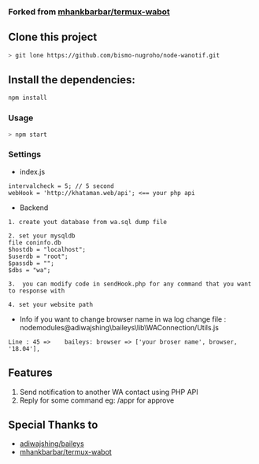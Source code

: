 ### Forked from  <a href ='https://github.com/mhankbarbar/termux-wabot.git'>mhankbarbar/termux-wabot</a>

## Clone this project

```bash 
> git lone https://github.com/bismo-nugroho/node-wanotif.git
```

## Install the dependencies:
```bash 
npm install
```

### Usage
```bash
> npm start
```

### Settings

- index.js
```wa-notif
intervalcheck = 5; // 5 second
webHook = 'http://khataman.web/api'; <== your php api
```

- Backend
``` backend php
1. create yout database from wa.sql dump file

2. set your mysqldb
file coninfo.db
$hostdb = "localhost";
$userdb = "root";
$passdb = "";
$dbs = "wa";

3.  you can modify code in sendHook.php for any command that you want to response with

4. set your website path
```

- Info
if you want to change browser name in wa log change file :
nodemodules\@adiwajshing\baileys\lib\WAConnection/Utils.js

``` info
Line : 45 =>    baileys: browser => ['your broser name', browser, '18.04'],
```

## Features
1. Send notification to another WA contact using PHP API
2. Reply for some command eg: /appr for approve 


## Special Thanks to
* <a href="https://github.com/adiwajshing/Baileys">adiwajshing/baileys</a>
* <a href ='https://github.com/mhankbarbar/termux-wabot.git'>mhankbarbar/termux-wabot</a>

